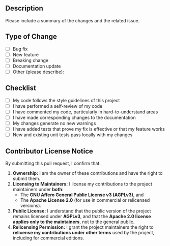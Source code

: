 ## Description

Please include a summary of the changes and the related issue. 

## Type of Change
- [ ] Bug fix
- [ ] New feature
- [ ] Breaking change
- [ ] Documentation update
- [ ] Other (please describe):

## Checklist
- [ ] My code follows the style guidelines of this project
- [ ] I have performed a self-review of my code
- [ ] I have commented my code, particularly in hard-to-understand areas
- [ ] I have made corresponding changes to the documentation
- [ ] My changes generate no new warnings
- [ ] I have added tests that prove my fix is effective or that my feature works
- [ ] New and existing unit tests pass locally with my changes

## Contributor License Notice

By submitting this pull request, I confirm that:

1. **Ownership:** I am the owner of these contributions and have the right to submit them.
2. **Licensing to Maintainers:** I license my contributions to the project maintainers under **both**:
   - The **GNU Affero General Public License v3 (AGPLv3)**, and
   - The **Apache License 2.0** (for use in commercial or relicensed versions).
3. **Public License:** I understand that the public version of the project remains licensed under **AGPLv3**, and that the **Apache 2.0 license applies only to the maintainers**, not to the general public.
4. **Relicensing Permission:** I grant the project maintainers the right to **relicense my contributions under other terms** used by the project, including for commercial editions.
